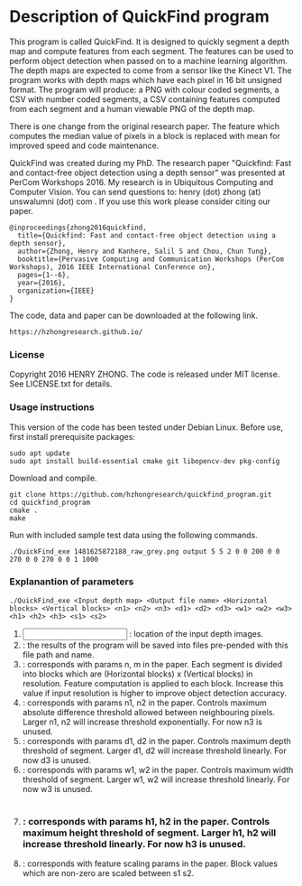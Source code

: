 # Description of QuickFind program

This program is called QuickFind. It is designed to quickly segment a depth map and compute features from each segment. The features can be used to perform object detection when passed on to a machine learning algorithm. The depth maps are expected to come from a sensor like the Kinect V1. The program works with depth maps which have each pixel in 16 bit unsigned format. The program will produce: a PNG with colour coded segments, a CSV with number coded segments, a CSV containing features computed from each segment and a human viewable PNG of the depth map.

There is one change from the original research paper. The feature which computes the median value of pixels in a block is replaced with mean for improved speed and code maintenance.

QuickFind was created during my PhD. The research paper "Quickfind: Fast and contact-free object detection using a depth sensor" was presented at PerCom Workshops 2016. My research is in Ubiquitous Computing and Computer Vision. You can send questions to: henry (dot) zhong (at) unswalumni (dot) com . If you use this work please consider citing our paper.

```
@inproceedings{zhong2016quickfind,
  title={Quickfind: Fast and contact-free object detection using a depth sensor},
  author={Zhong, Henry and Kanhere, Salil S and Chou, Chun Tung},
  booktitle={Pervasive Computing and Communication Workshops (PerCom Workshops), 2016 IEEE International Conference on},
  pages={1--6},
  year={2016},
  organization={IEEE}
}
```

The code, data and paper can be downloaded at the following link.

```
https://hzhongresearch.github.io/
```

### License
Copyright 2016 HENRY ZHONG. The code is released under MIT license. See LICENSE.txt for details.

### Usage instructions
This version of the code has been tested under Debian Linux. Before use, first install prerequisite packages:

```
sudo apt update
sudo apt install build-essential cmake git libopencv-dev pkg-config
```

Download and compile.

```
git clone https://github.com/hzhongresearch/quickfind_program.git
cd quickfind_program
cmake .
make
```

Run with included sample test data using the following commands.

```
./QuickFind_exe 1481625872188_raw_grey.png output 5 5 2 0 0 200 0 0 270 0 0 270 0 0 1 1000
```

### Explanantion of parameters
```
./QuickFind_exe <Input depth map> <Output file name> <Horizontal blocks> <Vertical blocks> <n1> <n2> <n3> <d1> <d2> <d3> <w1> <w2> <w3> <h1> <h2> <h3> <s1> <s2>
```

1. <Input depth map> : location of the input depth images.
2. <Output file name> : the results of the program will be saved into files pre-pended with this file path and name.
3. <Horizontal blocks> <Vertical blocks> : corresponds with params n, m in the paper. Each segment is divided into blocks which are (Horizontal blocks) x (Vertical blocks) in resolution. Feature computation is applied to each block. Increase this value if input resolution is higher to improve object detection accuracy.
4. <n1> <n2> <n3> : corresponds with params n1, n2 in the paper. Controls maximum absolute difference threshold allowed between neighbouring pixels. Larger n1, n2 will increase threshold exponentially. For now n3 is unused.
5. <d1> <d2> <d3> : corresponds with params d1, d2 in the paper. Controls maximum depth threshold of segment. Larger d1, d2 will increase threshold linearly. For now d3 is unused.
6. <w1> <w2> <w3> : corresponds with params w1, w2 in the paper. Controls maximum width threshold of segment. Larger w1, w2 will increase threshold linearly. For now w3 is unused.
7. <h1> <h2> <h3> : corresponds with params h1, h2 in the paper. Controls maximum height threshold of segment. Larger h1, h2 will increase threshold linearly. For now h3 is unused.
8. <s1> <s2>: corresponds with feature scaling params in the paper. Block values which are non-zero are scaled between s1 s2.
